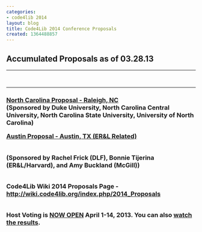 ```yaml
---
categories:
- code4lib 2014
layout: blog
title: Code4Lib 2014 Conference Proposals
created: 1364488857
---
```

<h2>Accumulated Proposals as of 03.28.13 </h2>
<hr />
<br>
<hr />
<h3><a href="https://docs.google.com/document/d/1amxzn4xs26ILszZek5nIEEfd4qHNfLjp1BAc5CU5YKw/edit">North Carolina Proposal - Raleigh, NC</a>
<br>
(Sponsored by Duke University, North Carolina Central University, North Carolina State University, University of North Carolina)

<a href="https://sites.google.com/site/code4lib2014/">Austin Proposal - Austin, TX (ER&L Related)</a>

<br>(Sponsored by Rachel Frick (DLF), Bonnie Tijerina (ER&L/Harvard), and Amy Buckland (McGill))

<br> Code4Lib Wiki 2014 Proposals Page - <a href="http://wiki.code4lib.org/index.php/2014_Proposals">http://wiki.code4lib.org/index.php/2014_Proposals</a>

<br> Host Voting is <a href="http://vote.code4lib.org/election/26">NOW OPEN</a> April 1-14, 2013. You can also <a href="http://vote.code4lib.org/election/results/26">watch the results</a>.</h3>
